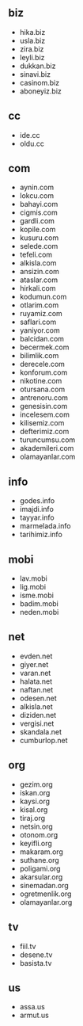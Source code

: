 ## biz
- hika.biz
- usla.biz
- zira.biz
- leyli.biz
- dukkan.biz
- sinavi.biz
- casinom.biz
- aboneyiz.biz

## cc
- ide.cc
- oldu.cc

## com
- aynin.com
- lokcu.com
- bahayi.com
- cigmis.com
- gardli.com
- kopile.com
- kusuru.com
- selede.com
- tefeli.com
- alkisla.com
- ansizin.com
- ataslar.com
- hirkali.com
- kodumun.com
- otlarim.com
- ruyamiz.com
- saflari.com
- yaniyor.com
- balcidan.com
- becermek.com
- bilimlik.com
- derecele.com
- konforum.com
- nikotine.com
- otursana.com
- antrenoru.com
- genesisin.com
- incelesem.com
- kilisemiz.com
- defterimiz.com
- turuncumsu.com
- akademileri.com
- olamayanlar.com

## info
- godes.info
- imajdi.info
- tayyar.info
- marmelada.info
- tarihimiz.info

## mobi
- lav.mobi
- lig.mobi
- isme.mobi
- badim.mobi
- neden.mobi

## net
- evden.net
- giyer.net
- varan.net
- halata.net
- naftan.net
- odesen.net
- alkisla.net
- diziden.net
- vergisi.net
- skandala.net
- cumburlop.net

## org
- gezim.org
- iskan.org
- kaysi.org
- kisal.org
- tiraj.org
- netsin.org
- otonom.org
- keyifli.org
- makaram.org
- suthane.org
- poligami.org
- akarsular.org
- sinemadan.org
- ogretmenlik.org
- olamayanlar.org

## tv
- fiil.tv
- desene.tv
- basista.tv

## us
- assa.us
- armut.us

